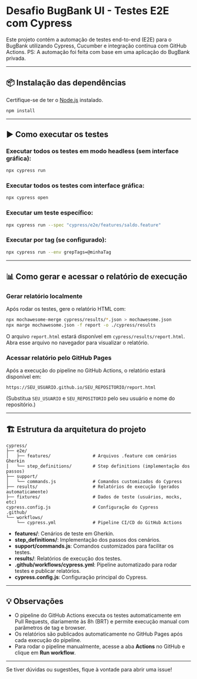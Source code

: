 # Desafio BugBank UI - Testes E2E com Cypress

Este projeto contém a automação de testes end-to-end (E2E) para o BugBank utilizando Cypress, Cucumber e integração contínua com GitHub Actions.
PS: A automação foi feita com base em uma aplicação do BugBank privada. 

---

## 📦 Instalação das dependências

Certifique-se de ter o [Node.js](https://nodejs.org/) instalado.

```bash
npm install
```

---

## ▶️ Como executar os testes

### Executar todos os testes em modo headless (sem interface gráfica):

```bash
npx cypress run
```

### Executar todos os testes com interface gráfica:

```bash
npx cypress open
```

### Executar um teste específico:

```bash
npx cypress run --spec "cypress/e2e/features/saldo.feature"
```

### Executar por tag (se configurado):

```bash
npx cypress run --env grepTags=@minhaTag
```

---

## 📊 Como gerar e acessar o relatório de execução

### Gerar relatório localmente

Após rodar os testes, gere o relatório HTML com:

```bash
npx mochawesome-merge cypress/results/*.json > mochawesome.json
npx marge mochawesome.json -f report -o ./cypress/results
```

O arquivo `report.html` estará disponível em `cypress/results/report.html`.  
Abra esse arquivo no navegador para visualizar o relatório.

### Acessar relatório pelo GitHub Pages

Após a execução do pipeline no GitHub Actions, o relatório estará disponível em:

```
https://SEU_USUARIO.github.io/SEU_REPOSITORIO/report.html
```
(Substitua `SEU_USUARIO` e `SEU_REPOSITORIO` pelo seu usuário e nome do repositório.)

---

## 🏗️ Estrutura da arquitetura do projeto

```
cypress/
├── e2e/
│   ├── features/                # Arquivos .feature com cenários Gherkin
│   └── step_definitions/        # Step definitions (implementação dos passos)
├── support/
│   └── commands.js              # Comandos customizados do Cypress
├── results/                     # Relatórios de execução (gerados automaticamente)
├── fixtures/                    # Dados de teste (usuários, mocks, etc)
cypress.config.js                # Configuração do Cypress
.github/
└── workflows/
    └── cypress.yml              # Pipeline CI/CD do GitHub Actions
```

- **features/**: Cenários de teste em Gherkin.
- **step_definitions/**: Implementação dos passos dos cenários.
- **support/commands.js**: Comandos customizados para facilitar os testes.
- **results/**: Relatórios de execução dos testes.
- **.github/workflows/cypress.yml**: Pipeline automatizado para rodar testes e publicar relatórios.
- **cypress.config.js**: Configuração principal do Cypress.

---

## 💡 Observações

- O pipeline do GitHub Actions executa os testes automaticamente em Pull Requests, diariamente às 8h (BRT) e permite execução manual com parâmetros de tag e browser.
- Os relatórios são publicados automaticamente no GitHub Pages após cada execução do pipeline.
- Para rodar o pipeline manualmente, acesse a aba **Actions** no GitHub e clique em **Run workflow**.

---

Se tiver dúvidas ou sugestões, fique à vontade para abrir uma issue!
